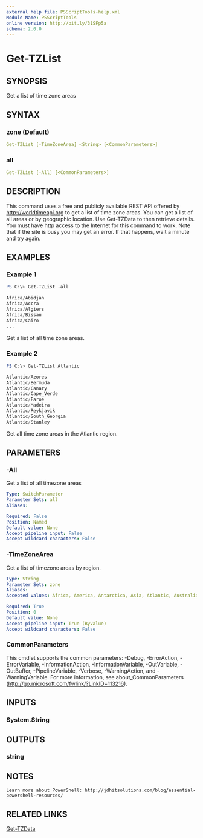 ```yaml
---
external help file: PSScriptTools-help.xml
Module Name: PSScriptTools
online version: http://bit.ly/31SFp5a
schema: 2.0.0
---
```


# Get-TZList

## SYNOPSIS

Get a list of time zone areas

## SYNTAX

### zone (Default)

```yaml
Get-TZList [-TimeZoneArea] <String> [<CommonParameters>]
```

### all

```yaml
Get-TZList [-All] [<CommonParameters>]
```

## DESCRIPTION

This command uses a free and publicly available REST API offered by http://worldtimeapi.org to get a list of time zone areas. You can get a list of all areas or by geographic location. Use Get-TZData to then retrieve details. You must have http access to the Internet for this command to work. Note that if the site is busy you may get an error. If that happens, wait a minute and try again.

## EXAMPLES

### Example 1

```powershell
PS C:\> Get-TZList -all

Africa/Abidjan
Africa/Accra
Africa/Algiers
Africa/Bissau
Africa/Cairo
...
```

Get a list of all time zone areas.

### Example 2

```powershell
PS C:\> Get-TZList Atlantic

Atlantic/Azores
Atlantic/Bermuda
Atlantic/Canary
Atlantic/Cape_Verde
Atlantic/Faroe
Atlantic/Madeira
Atlantic/Reykjavik
Atlantic/South_Georgia
Atlantic/Stanley
```

Get all time zone areas in the Atlantic region.

## PARAMETERS

### -All

Get a list of all timezone areas

```yaml
Type: SwitchParameter
Parameter Sets: all
Aliases:

Required: False
Position: Named
Default value: None
Accept pipeline input: False
Accept wildcard characters: False
```

### -TimeZoneArea

Get a list of timezone areas by region.

```yaml
Type: String
Parameter Sets: zone
Aliases:
Accepted values: Africa, America, Antarctica, Asia, Atlantic, Australia, Europe, Indian, Pacific

Required: True
Position: 0
Default value: None
Accept pipeline input: True (ByValue)
Accept wildcard characters: False
```

### CommonParameters

This cmdlet supports the common parameters: -Debug, -ErrorAction, -ErrorVariable, -InformationAction, -InformationVariable, -OutVariable, -OutBuffer, -PipelineVariable, -Verbose, -WarningAction, and -WarningVariable.
For more information, see about_CommonParameters (http://go.microsoft.com/fwlink/?LinkID=113216).

## INPUTS

### System.String

## OUTPUTS

### string

## NOTES

    Learn more about PowerShell: http://jdhitsolutions.com/blog/essential-powershell-resources/

## RELATED LINKS

[Get-TZData](Get-TZData.md)
